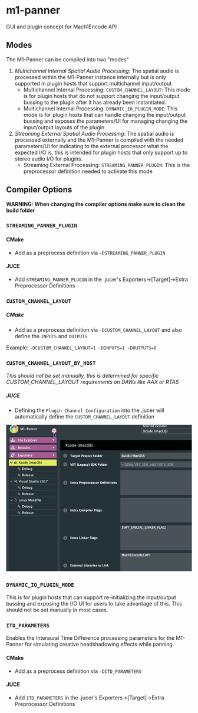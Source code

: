 # m1-panner
GUI and plugin concept for Mach1Encode API


## Modes
The M1-Panner can be compiled into two "modes"
 1. *Multichannel Internal Spatial Audio Processing*: The spatial audio is processed within the M1-Panner instance internally but is only supported in plugin hosts that support multichannel input/output
 	- Multichannel Internal Processing: `CUSTOM_CHANNEL_LAYOUT`: This mode is for plugin hosts that do not support changing the input/output bussing to the plugin after it has already been instantiated.
 	- Multichannel Internal Processing: `DYNAMIC_IO_PLUGIN_MODE`: This mode is for plugin hosts that can handle changing the input/output bussing and exposes the parameters/UI for managing changing the input/output layouts of the plugin
 2. *Streaming External Spatial Audio Processing*: The spatial audio is processed externally and the M1-Panner is compiled with the needed parameters/UI for indicating to the external processor what the expected I/O is, this is intended for plugin hosts that only support up to stereo audio I/O for plugins.
 	- Streaming External Processing: `STREAMING_PANNER_PLUGIN`: This is the preprocessor definition needed to activate this mode

## Compiler Options

**WARNING: When changing the compiler options make sure to clean the build folder**

### `STREAMING_PANNER_PLUGIN`

#### CMake
- Add as a preprocess definition via `-DSTREAMING_PANNER_PLUGIN`

#### JUCE
- Add `STREAMING_PANNER_PLUGIN` in the .jucer's Exporters->[Target]->Extra Preprocessor Definitions

### `CUSTOM_CHANNEL_LAYOUT`

##### CMake
- Add as a preprocess definition via `-DCUSTOM_CHANNEL_LAYOUT` and also define the `INPUTS` and `OUTPUTS`

Example:
`-DCUSTOM_CHANNEL_LAYOUT=1 -DINPUTS=1 -DOUTPUTS=8`

### `CUSTOM_CHANNEL_LAYOUT_BY_HOST`
_This should not be set manually, this is determined for specific CUSTOM_CHANNEL_LAYOUT requirements on DAWs like AAX or RTAS_

##### JUCE
- Defining the `Plugin Channel Configuration` into the .jucer will automatically define the `CUSTOM_CHANNEL_LAYOUT` definition

![Custom_CHANNEL_LAYOUT JUCE Setup](./.readme/setup_custom_channel_layout.gif)

### `DYNAMIC_IO_PLUGIN_MODE`
This is for plugin hosts that can support re-initializing the input/output bussing and exposing the I/O UI for users to take advantage of this. This should not be set manually in most cases.

### `ITD_PARAMETERS`
Enables the Interaural Time Difference processing parameters for the M1-Panner for simulating creative headshadowing effects while panning.

#### CMake
- Add as a preprocess definition via `-DITD_PARAMETERS`

#### JUCE
- Add `ITD_PARAMETERS` in the .jucer's Exporters->[Target]->Extra Preprocessor Definitions
